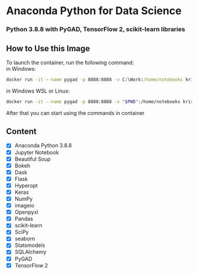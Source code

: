 # Anaconda Python for Data Science
### Python 3.8.8 with PyGAD, TensorFlow 2, scikit-learn libraries


## How to Use this Image
To launch the container, run the following command:<br/>
in Windows:
```cmd
docker run -it --name pygad -p 8888:8888 -v C:\Work:/home/notebooks kriss024/anaconda-python-and-pygad
```
in Windows WSL or Linux:
```bash
docker run -it --name pygad -p 8888:8888 -v "$PWD":/home/notebooks kriss024/anaconda-python-and-pygad
```

After that you can start using the commands in container

## Content
- [x] Anaconda Python 3.8.8
- [x] Jupyter Notebook
- [x] Beautiful Soup
- [x] Bokeh
- [x] Dask
- [x] Flask
- [x] Hyperopt
- [x] Keras
- [x] NumPy
- [x] imageio
- [x] Openpyxl
- [x] Pandas
- [x] scikit-learn
- [x] SciPy
- [x] seaborn
- [x] Statsmodels
- [x] SQLAlchemy
- [x] PyGAD
- [x] TensorFlow 2